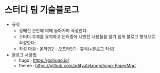 # 스터디 팀 기술블로그
- 규칙
    - 정해진 순번에 의해 돌아가며 작성한다.
    - 스터디 주제를 요약하고 논의중에 나왔던 내용들을 읽기 쉽게 블로그 형식으로 작성한다.
    - 작성 마감 : 온라인2 - 오프라인1 - 휴식(+블로그 작성)
- 블로그 사용법
    - hugo : https://gohugo.io/
    - theme : https://github.com/adityatelange/hugo-PaperMod